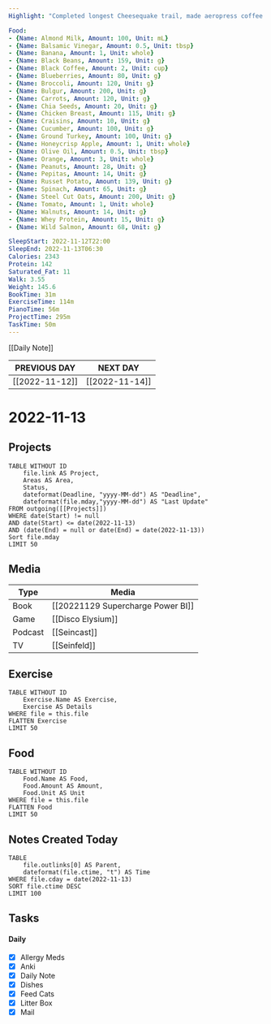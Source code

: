```yaml
---
Highlight: "Completed longest Cheesequake trail, made aeropress coffee in the park, and got run over by racers."

Food:
- {Name: Almond Milk, Amount: 100, Unit: mL}
- {Name: Balsamic Vinegar, Amount: 0.5, Unit: tbsp}
- {Name: Banana, Amount: 1, Unit: whole}
- {Name: Black Beans, Amount: 159, Unit: g}
- {Name: Black Coffee, Amount: 2, Unit: cup}
- {Name: Blueberries, Amount: 80, Unit: g}
- {Name: Broccoli, Amount: 120, Unit: g}
- {Name: Bulgur, Amount: 200, Unit: g}
- {Name: Carrots, Amount: 120, Unit: g}
- {Name: Chia Seeds, Amount: 20, Unit: g}
- {Name: Chicken Breast, Amount: 115, Unit: g}
- {Name: Craisins, Amount: 10, Unit: g}
- {Name: Cucumber, Amount: 100, Unit: g}
- {Name: Ground Turkey, Amount: 100, Unit: g}
- {Name: Honeycrisp Apple, Amount: 1, Unit: whole}
- {Name: Olive Oil, Amount: 0.5, Unit: tbsp}
- {Name: Orange, Amount: 3, Unit: whole}
- {Name: Peanuts, Amount: 28, Unit: g}
- {Name: Pepitas, Amount: 14, Unit: g}
- {Name: Russet Potato, Amount: 139, Unit: g}
- {Name: Spinach, Amount: 65, Unit: g}
- {Name: Steel Cut Oats, Amount: 200, Unit: g}
- {Name: Tomato, Amount: 1, Unit: whole}
- {Name: Walnuts, Amount: 14, Unit: g}
- {Name: Whey Protein, Amount: 15, Unit: g}
- {Name: Wild Salmon, Amount: 68, Unit: g}

SleepStart: 2022-11-12T22:00
SleepEnd: 2022-11-13T06:30
Calories: 2343
Protein: 142
Saturated_Fat: 11
Walk: 3.55
Weight: 145.6
BookTime: 31m
ExerciseTime: 114m
PianoTime: 56m
ProjectTime: 295m
TaskTime: 50m
---
```


[[Daily Note]]

| **PREVIOUS DAY**            | **NEXT DAY**               |
| --------------------------- | -------------------------- |
| [[2022-11-12]] | [[2022-11-14]] |

# 2022-11-13
## Projects
```dataview
TABLE WITHOUT ID
	file.link AS Project,
	Areas AS Area,
	Status,
	dateformat(Deadline, "yyyy-MM-dd") AS "Deadline",
	dateformat(file.mday,"yyyy-MM-dd") AS "Last Update"
FROM outgoing([[Projects]])
WHERE date(Start) != null
AND date(Start) <= date(2022-11-13)
AND (date(End) = null or date(End) = date(2022-11-13))
Sort file.mday
LIMIT 50
```
## Media
| Type        | Media                    |
| ----------- | ------------------------ |
| Book        | [[20221129 Supercharge Power BI]] |
| Game        | [[Disco Elysium]]        |
| Podcast     | [[Seincast]]             |
| TV          | [[Seinfeld]]             |

## Exercise
```dataview
TABLE WITHOUT ID
	Exercise.Name AS Exercise,
	Exercise AS Details
WHERE file = this.file
FLATTEN Exercise
LIMIT 50
```
## Food
```dataview
TABLE WITHOUT ID
	Food.Name AS Food,
	Food.Amount AS Amount,
	Food.Unit AS Unit
WHERE file = this.file
FLATTEN Food
LIMIT 50
```
## Notes Created Today
```dataview
TABLE 
	file.outlinks[0] AS Parent,
	dateformat(file.ctime, "t") AS Time
WHERE file.cday = date(2022-11-13)
SORT file.ctime DESC
LIMIT 100
```
## Tasks
#### Daily
- [x] Allergy Meds
- [x] Anki
- [x] Daily Note
- [x] Dishes
- [x] Feed Cats
- [x] Litter Box
- [x] Mail